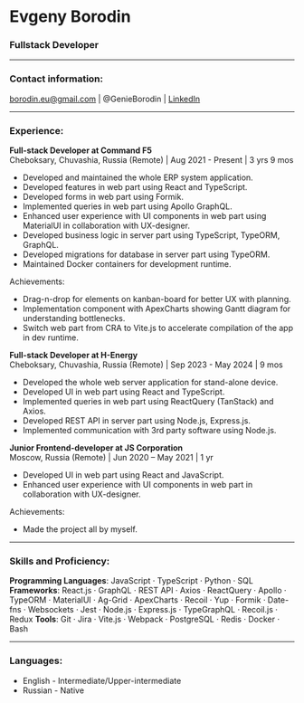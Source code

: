 # Evgeny Borodin
### Fullstack Developer

---

### Contact information:

borodin.eu@gmail.com | @GenieBorodin | [LinkedIn](https://www.linkedin.com/in/evgeny-borodin/)<br>

---

### Experience:

**Full-stack Developer at Command F5**<br>
Cheboksary, Chuvashia, Russia (Remote) | Aug 2021 - Present | 3 yrs 9 mos<br>

- Developed and maintained the whole ERP system application.
- Developed features in web part using React and TypeScript.
- Developed forms in web part using Formik.
- Implemented queries in web part using Apollo GraphQL.
- Enhanced user experience with UI components in web part using MaterialUI in collaboration with UX-designer.
- Developed business logic in server part using TypeScript, TypeORM, GraphQL.
- Developed migrations for database in server part using TypeORM.
- Maintained Docker containers for development runtime.

Achievements:
- Drag-n-drop for elements on kanban-board for better UX with planning.
- Implementation component with ApexCharts showing Gantt diagram for understanding bottlenecks.
- Switch web part from CRA to Vite.js to accelerate compilation of the app in dev runtime.

**Full-stack Developer at H-Energy**<br>
Cheboksary, Chuvashia, Russia (Remote) | Sep 2023 - May 2024 | 9 mos<br>

- Developed the whole web server application for stand-alone device.
- Developed UI in web part using React and TypeScript.
- Implemented queries in web part using ReactQuery (TanStack) and Axios.
- Developed REST API in server part using Node.js, Express.js.
- Implemented communication with 3rd party software using Node.js.

**Junior Frontend-developer at JS Corporation**<br>
Moscow, Russia (Remote) | Jun 2020 – May 2021 | 1 yr<br>

- Developed UI in web part using React and JavaScript.
- Enhanced user experience with UI components in web part in collaboration with UX-designer.

Achievements:
- Made the project all by myself.

---

### Skills and Proficiency:
**Programming Languages**: JavaScript · TypeScript · Python · SQL
**Frameworks**: React.js · GraphQL · REST API · Axios · ReactQuery · Apollo · TypeORM · MaterialUI · Ag-Grid · ApexCharts · Recoil · Yup · Formik · Date-fns · Websockets · Jest · Node.js · Express.js · TypeGraphQL · Recoil.js · Redux
**Tools**: Git · Jira · Vite.js · Webpack · PostgreSQL · Redis · Docker · Bash

---

<!-- ### Code example:

**Peak array index KATA from CODEWARS:**
*Given an array of ints, return the index such that the sum of the elements to the right of that index equals the sum of the elements to the left of that index. If there is no such index, return -1. If there is more than one such index, return the left-most index.*

```javascript
function peak(arr) {

  for (let i = 1; i < arr.length - 1; i++) {
    let leftSum = arr.slice(0, i).reduce((accumulator, currentValue) => accumulator + currentValue);
    let rightSum = arr.slice(i + 1).reduce((accumulator, currentValue) => accumulator + currentValue);
    if (leftSum === rightSum) {
      return i;
    }
  }
  return -1;
}
```
--- -->

<!-- ### Courses:

- HTML and CSS Tutorials on the [w3schools](https://www.w3schools.com/) (completed)<br>
![W3Schools Score](/images/w3schools-score.jpg)<br>
- JavaScript Manual on [learnjavascript.ru](https://learn.javascript.ru/) (in progress)
- RS Schools Course «JavaScript/Front-end. Stage 0» (in progress)

--- -->

### Languages:

- English \- Intermediate/Upper-intermediate
- Russian \- Native

<!--
**bor1eu/bor1eu** is a ✨ _special_ ✨ repository because its `README.md` (this file) appears on your GitHub profile.

Here are some ideas to get you started:

- 🔭 I’m currently working on ...
- 🌱 I’m currently learning ...
- 👯 I’m looking to collaborate on ...
- 🤔 I’m looking for help with ...
- 💬 Ask me about ...
- 📫 How to reach me: ...
- 😄 Pronouns: ...
- ⚡ Fun fact: ...
-->
